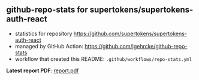 ## github-repo-stats for supertokens/supertokens-auth-react

- statistics for repository https://github.com/supertokens/supertokens-auth-react
- managed by GitHub Action: https://github.com/jgehrcke/github-repo-stats
- workflow that created this README: `.github/workflows/repo-stats.yml`

**Latest report PDF**: [report.pdf](https://github.com/jscyo/repo-stats/raw/main/supertokens/supertokens-auth-react/latest-report/report.pdf)

